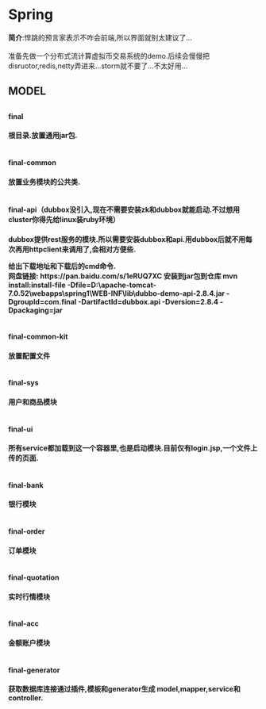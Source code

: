 # Spring
<b>简介</b>:悍跳的预言家表示不咋会前端,所以界面就别太建议了...<br>
<br>准备先做一个分布式流计算虚拟币交易系统的demo.后续会慢慢把disruotor,redis,netty弄进来...storm就不要了...不太好用...
<h2>MODEL<h2>
<h4>final<h4>
根目录.放置通用jar包.
<br><br>
<h4>final-common<h4>
放置业务模块的公共类.
<br><br>
<h4>final-api（dubbox没引入,现在不需要安装zk和dubbox就能启动.不过想用cluster你得先给linux装ruby环境）<h4>
<p>dubbox提供rest服务的模块.所以需要安装dubbox和api.用dubbox后就不用每次再用httpclient来调用了,会相对方便些.</p>
给出下载地址和下载后的cmd命令.<br>网盘链接: https://pan.baidu.com/s/1eRUQ7XC 
安装到jar包到仓库
mvn install:install-file -Dfile=D:\apache-tomcat-7.0.52\webapps\spring1\WEB-INF\lib\dubbo-demo-api-2.8.4.jar  -DgroupId=com.final -DartifactId=dubbox.api -Dversion=2.8.4 -Dpackaging=jar
<br><br>
<h4>final-common-kit<h4>
放置配置文件
<br><br>
<h4>final-sys<h4>
用户和商品模块
<br><br>
<h4>final-ui<h4>
所有service都加载到这一个容器里,也是启动模块.目前仅有login.jsp,一个文件上传的页面.
<br><br>
<h4>final-bank<h4>
银行模块
<br><br>
<h4>final-order<h4>
订单模块
<br><br>
<h4>final-quotation<h4>
实时行情模块
<br><br>
<h4>final-acc<h4>
金额账户模块
<br><br>
<h4>final-generator<h4>
获取数据库连接通过插件,模板和generator生成 model,mapper,service和controller.


